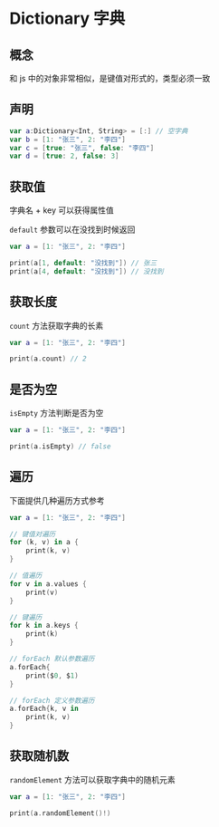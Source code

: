 # Dictionary 字典

## 概念

和 js 中的对象非常相似，是键值对形式的，类型必须一致

## 声明

```swift
var a:Dictionary<Int, String> = [:] // 空字典
var b = [1: "张三", 2: "李四"]
var c = [true: "张三", false: "李四"]
var d = [true: 2, false: 3]
```

## 获取值

字典名 + key 可以获得属性值

`default` 参数可以在没找到时候返回

```swift
var a = [1: "张三", 2: "李四"]

print(a[1, default: "没找到"]) // 张三
print(a[4, default: "没找到"]) // 没找到
```

## 获取长度

`count` 方法获取字典的长素

```swift
var a = [1: "张三", 2: "李四"]

print(a.count) // 2
```

## 是否为空

`isEmpty` 方法判断是否为空

```swift
var a = [1: "张三", 2: "李四"]

print(a.isEmpty) // false
```

## 遍历

下面提供几种遍历方式参考

```swift
var a = [1: "张三", 2: "李四"]

// 键值对遍历
for (k, v) in a {
    print(k, v)
}

// 值遍历
for v in a.values {
    print(v)
}

// 键遍历
for k in a.keys {
    print(k)
}

// forEach 默认参数遍历
a.forEach{
    print($0, $1)
}

// forEach 定义参数遍历
a.forEach{k, v in
    print(k, v)
}
```

## 获取随机数

`randomElement` 方法可以获取字典中的随机元素

```swift
var a = [1: "张三", 2: "李四"]

print(a.randomElement()!)
```
